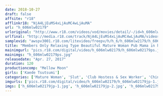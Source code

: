 ```yaml
---
date: 2018-10-27
draft: false
affsite: "r18"
afflinkr18: "NjA4LjEuMS4xLjAuMC4wLjAuMA"
url: "h_606mlw02179"
urloriginal: "http://www.r18.com/videos/vod/movies/detail/-/id=h_606mlw02179"
urlfinal: "http://media.r18.com/track/NjA4LjEuMS4xLjAuMC4wLjAuMA/videos/vod/movies/detail/-/id=h_606mlw02179"
samplevid: "awspv3001.r18.com/litevideo/freepv/h/h_6/h_606mlw2179/h_606mlw2179_dmb_w.mp4"
title: "Members Only Relaxing Type Beautiful Mature Woman Pub Mama in her Fifties Kaede Tsutsumi"
mainimgurl: "pics.r18.com/digital/video/h_606mlw02179/h_606mlw02179ps.jpg"
mainimgs: "h_606mlw02179ps.jpg"
releasedate: "Apr. 27, 2017"
duration: 120
productioncomp: "Mellow Moon"
girls: ['Kaede Tsutsumi']
categories: ['Mature Woman', 'Slut', 'Club Hostess & Sex Worker', 'Chinese Dress', 'Featured Actress', 'Drama', 'Massage', 'Creampie', 'Blowjob', 'Masturbation']
imgurls: ['pics.r18.com/digital/video/h_606mlw02179/h_606mlw02179jp-1.jpg', 'pics.r18.com/digital/video/h_606mlw02179/h_606mlw02179jp-2.jpg', 'pics.r18.com/digital/video/h_606mlw02179/h_606mlw02179jp-3.jpg', 'pics.r18.com/digital/video/h_606mlw02179/h_606mlw02179jp-4.jpg', 'pics.r18.com/digital/video/h_606mlw02179/h_606mlw02179jp-5.jpg', 'pics.r18.com/digital/video/h_606mlw02179/h_606mlw02179jp-6.jpg', 'pics.r18.com/digital/video/h_606mlw02179/h_606mlw02179jp-7.jpg', 'pics.r18.com/digital/video/h_606mlw02179/h_606mlw02179jp-8.jpg', 'pics.r18.com/digital/video/h_606mlw02179/h_606mlw02179jp-9.jpg', 'pics.r18.com/digital/video/h_606mlw02179/h_606mlw02179jp-10.jpg', 'pics.r18.com/digital/video/h_606mlw02179/h_606mlw02179jp-11.jpg', 'pics.r18.com/digital/video/h_606mlw02179/h_606mlw02179jp-12.jpg', 'pics.r18.com/digital/video/h_606mlw02179/h_606mlw02179jp-13.jpg', 'pics.r18.com/digital/video/h_606mlw02179/h_606mlw02179jp-14.jpg', 'pics.r18.com/digital/video/h_606mlw02179/h_606mlw02179jp-15.jpg', 'pics.r18.com/digital/video/h_606mlw02179/h_606mlw02179jp-16.jpg', 'pics.r18.com/digital/video/h_606mlw02179/h_606mlw02179jp-17.jpg', 'pics.r18.com/digital/video/h_606mlw02179/h_606mlw02179jp-18.jpg', 'pics.r18.com/digital/video/h_606mlw02179/h_606mlw02179jp-19.jpg', 'pics.r18.com/digital/video/h_606mlw02179/h_606mlw02179jp-20.jpg']
imgs: ['h_606mlw02179jp-1.jpg', 'h_606mlw02179jp-2.jpg', 'h_606mlw02179jp-3.jpg', 'h_606mlw02179jp-4.jpg', 'h_606mlw02179jp-5.jpg', 'h_606mlw02179jp-6.jpg', 'h_606mlw02179jp-7.jpg', 'h_606mlw02179jp-8.jpg', 'h_606mlw02179jp-9.jpg', 'h_606mlw02179jp-10.jpg', 'h_606mlw02179jp-11.jpg', 'h_606mlw02179jp-12.jpg', 'h_606mlw02179jp-13.jpg', 'h_606mlw02179jp-14.jpg', 'h_606mlw02179jp-15.jpg', 'h_606mlw02179jp-16.jpg', 'h_606mlw02179jp-17.jpg', 'h_606mlw02179jp-18.jpg', 'h_606mlw02179jp-19.jpg', 'h_606mlw02179jp-20.jpg']
---
```

